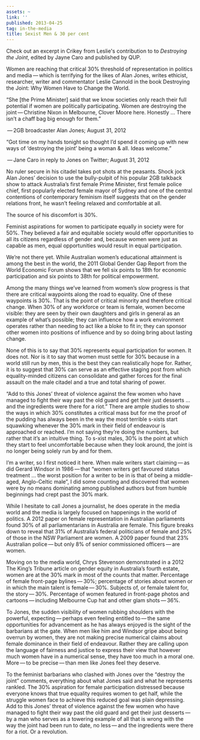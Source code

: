 ```yaml
---
assets: ~
link: ''
published: 2013-04-25
tag: in-the-media
title: Sexist Men & 30 per cent
---
```

Check out an excerpt in Crikey from Leslie's contribution to to *Destroying the Joint*, edited by Jayne Caro and published by QUP. 

Women are reaching that critical 30% threshold of representation in politics and media — which is terrifying for the likes of Alan Jones, writes ethicist, researcher, writer and commentator Leslie Cannold in the book Destroying the Joint: Why Women Have to Change the World.

“She [the Prime Minister] said that we know societies only reach their full potential if women are politically participating. Women are destroying the joint — Christine Nixon in Melbourne, Clover Moore here. Honestly … There isn’t a chaff bag big enough for them.”

 — 2GB broadcaster Alan Jones; August 31, 2012

“Got time on my hands tonight so thought I’d spend it coming up with new ways of ‘destroying the joint’ being a woman & all. Ideas welcome.”

 — Jane Caro in reply to Jones on Twitter; August 31, 2012

No ruler secure in his citadel takes pot shots at the peasants. Shock jock Alan Jones’ decision to use the bully-pulpit of his popular 2GB talkback show to attack Australia’s first female Prime Minister, first female police chief, first popularly elected female mayor of Sydney and one of the central contentions of contemporary feminism itself suggests that on the gender relations front, he wasn’t feeling relaxed and comfortable at all.

The source of his discomfort is 30%.

Feminist aspirations for women to participate equally in society were for 50%. They believed a fair and equitable society would offer opportunities to all its citizens regardless of gender and, because women were just as capable as men, equal opportunities would result in equal participation.

We’re not there yet. While Australian women’s educational attainment is among the best in the world, the 2011 Global Gender Gap Report from the World Economic Forum shows that we fell six points to 18th for economic participation and six points to 38th for political empowerment.

Among the many things we’ve learned from women’s slow progress is that there are critical waypoints along the road to equality. One of these waypoints is 30%. That is the point of critical minority and therefore critical change. When 30% of any workforce or team is female, women become visible: they are seen by their own daughters and girls in general as an example of what’s possible; they can influence how a work environment operates rather than needing to act like a bloke to fit in; they can sponsor other women into positions of influence and by so doing bring about lasting change.

None of this is to say that 30% represents equal participation for women. It does not. Nor is it to say that women must settle for 30% because in a world still run by men, this is the best they can realistically hope for. Rather, it is to suggest that 30% can serve as an effective staging post from which equality-minded citizens can consolidate and gather forces for the final assault on the male citadel and a true and total sharing of power.

“Add to this Jones’ threat of violence against the few women who have managed to fight their way past the old guard and get their just desserts … and the ingredients were there for a riot.”
There are ample studies to show the ways in which 30% constitutes a critical mass but for me the proof of the pudding has always been in the way the most terrible s-xists start squawking whenever the 30% mark in their field of endeavour is approached or reached. I’m not saying they’re doing the numbers, but rather that it’s an intuitive thing. To s-xist males, 30% is the point at which they start to feel uncomfortable because when they look around, the joint is no longer being solely run by and for them.

I’m a writer, so I first noticed it here. When male writers start claiming — as did Gerard Windsor in 1986 — that “women writers get favoured status treatment … the worst position for a writer to be in is that of being a middle-aged, Anglo-Celtic male”, I did some counting and discovered that women were by no means dominating among published authors but from humble beginnings had crept past the 30% mark.

While I hesitate to call Jones a journalist, he does operate in the media world and the media is largely focused on happenings in the world of politics. A 2012 paper on female representation in Australian parliaments found 30% of all parliamentarians in Australia are female. This figure breaks down to reveal that 31% of Australia’s federal politicians of female and 25% of those in the NSW Parliament are women. A 2009 paper found that 23% Australian police — but only 8% of senior commissioned officers — are women.

Moving on to the media world, Chrys Stevenson demonstrated in a 2012 The King’s Tribune article on gender equity in Australia’s fourth estate, women are at the 30% mark in most of the counts that matter. Percentage of female front-page bylines — 30%; percentage of stories about women or in which the main talent is female — 30%. Subjects of, or female talent for, the story — 30%. Percentage of women featured in front-page photos and cartoons — including Melbourne Cup hat and other glam shots — 36%.

To Jones, the sudden visibility of women rubbing shoulders with the powerful, expecting — perhaps even feeling entitled to — the same opportunities for advancement as he has always enjoyed is the sight of the barbarians at the gate. When men like him and Windsor gripe about being overrun by women, they are not making precise numerical claims about female dominance in their field of endeavour. Rather they are calling upon the language of fairness and justice to express their view that however much women have in a numerical sense, they have too much in a moral one. More — to be precise — than men like Jones feel they deserve.

To the feminist barbarians who clashed with Jones over the “destroy the joint” comments, everything about what Jones said and what he represents rankled. The 30% aspiration for female participation distressed because everyone knows that true equality requires women to get half, while the struggle women face to achieve this reduced goal was plain depressing. Add to this Jones’ threat of violence against the few women who have managed to fight their way past the old guard and get their just desserts — by a man who serves as a towering example of all that is wrong with the way the joint had been run to date, no less — and the ingredients were there for a riot. Or a revolution.